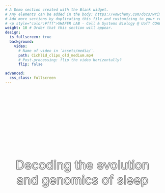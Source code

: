 ```yaml
---
# A Demo section created with the Blank widget.
# Any elements can be added in the body: https://wowchemy.com/docs/writing-markdown-latex/
# Add more sections by duplicating this file and customizing to your requirements.
# <p style="color:#fff">SHAFER LAB - Cell & Systems Biology @ UofT COACH</p>
weight: 10 # Order that this section will appear.
design:
  is_fullscreen: true
  background:
    video:
      # Name of video in `assets/media/`.
      path: Cichlid_clips_old_medium.mp4
      # Post-processing: flip the video horizontally?
      flip: false

advanced:
  css_class: fullscreen
---
```

<head>
<div>
<style>
.centered {
  top:50%;
  left:50%;
  transform:translate(0,200%)
}
</style>
</div>
</head>

<center>
<p class="centered" style="color:#fff;font-size:2.5rem;text-shadow:0 0 2px #000,0 0 2px #000,0 0 2px #000,0 0 2px #000">Decoding the evolution and genomics of sleep</p>
</center>